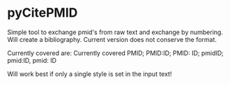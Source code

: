 # pyCitePMID

Simple tool to exchange pmid's from raw text and exchange by numbering. 
Will create a bibliography. 
Current version does not conserve the format. 

Currently covered are: Currently covered PMID<ID>; PMID:ID; PMID: ID; pmidID; pmid:ID, pmid: ID

Will work best if only a single style is set in the input text!
